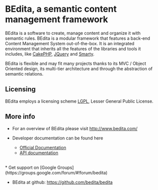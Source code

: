 # BEdita, a semantic content management framework

BEdita is a software to create, manage content and organize it with semantic rules.
BEdita is a modular framework that features a back-end Content Management System out-of-the-box.
It is an integrated environment that inherits all the features of the libraries and tools it includes,
like [CakePHP](http://cakephp.org/), [JQuery](http://jquery.com/) and [Smarty](http://www.smarty.net/).

BEdita is flexible and may fit many projects thanks to its MVC / Object Oriented design,
its multi-tier architecture and through the abstraction of semantic relations.

## Licensing

BEdita employs a licensing scheme [LGPL](/bedita/bedita/blob/master/LICENSE.LGPL), Lesser General Public License.

## More info

 * For an overview of BEdita please visit http://www.bedita.com/

 * Developer documentation can be found here
   * [Official Documentation](http://docs.bedita.com)
   * [API documentation](http://api.bedita.com/)
<br/>  
 * Get support on [Google Groups](https://groups.google.com/forum/#!forum/bedita)

 * BEdita at github:
   https://github.com/bedita/bedita

